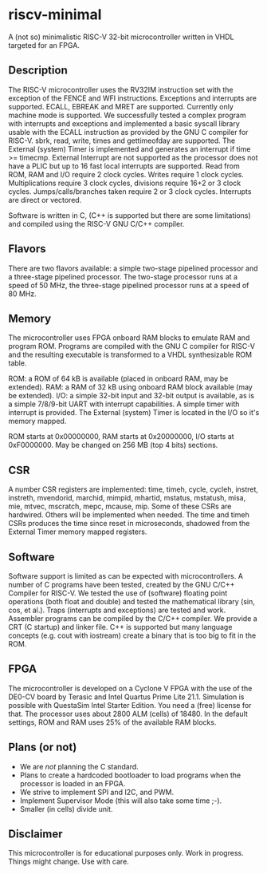 # riscv-minimal

A (not so) minimalistic RISC-V 32-bit microcontroller written in VHDL targeted
for an FPGA.

## Description

The RISC-V microcontroller uses the RV32IM instruction set with the
exception of the FENCE and WFI instructions. Exceptions and interrupts are
supported. ECALL, EBREAK and MRET are supported. Currently only machine
mode is supported. We successfully tested a complex program with interrupts
and exceptions and implemented a basic syscall library usable with
the ECALL instruction as provided by the GNU C compiler for RISC-V.
sbrk, read, write, times and gettimeofday are
supported. The External (system) Timer is implemented and
generates an interrupt if time >= timecmp. External Interrupt are not
supported as the processor does not have a PLIC but up to 16 fast local
interrupts are supported. Read from ROM, RAM and I/O require
2 clock cycles. Writes require 1 clock cycles. Multiplications require
3 clock cycles, divisions require 16+2 or 3 clock cycles. Jumps/calls/branches
taken require 2 or 3 clock cycles. Interrupts are direct or vectored.

Software is written in C, (C++ is supported but there are some limitations)
and compiled using the RISC-V GNU C/C++ compiler.

## Flavors

There are two flavors available: a simple two-stage pipelined
processor and a three-stage pipelined processor. The two-stage
processor runs at a speed of 50 MHz, the three-stage pipelined
processor runs at a speed of 80 MHz.
 
## Memory

The microcontroller uses FPGA onboard RAM blocks to emulate RAM and program ROM.
Programs are compiled with the GNU C compiler for RISC-V and the resulting
executable is transformed to a VHDL synthesizable ROM table.

ROM: a ROM of 64 kB is available (placed in onboard RAM, may be extended).
RAM: a RAM of 32 kB using onboard RAM block available (may be extended).
I/O: a simple 32-bit input and 32-bit output is available, as
is a simple 7/8/9-bit UART with interrupt capabilities. A simple timer
with interrupt is provided. The External (system) Timer is located in
the I/O so it's memory mapped.

ROM starts at 0x00000000, RAM starts at 0x20000000, I/O starts
at 0xF0000000. May be changed on 256 MB (top 4 bits) sections.

## CSR

A number CSR registers are implemented: time, timeh, cycle, cycleh,
instret, instreth, mvendorid, marchid, mimpid, mhartid, mstatus,
mstatush, misa, mie, mtvec, mscratch, mepc, mcause, mip. Some of
these CSRs are hardwired. Others will be implemented when needed.
The time and timeh CSRs produces the time since reset in microseconds,
shadowed from the External Timer memory mapped registers.

## Software

Software support is limited as can be expected with microcontrollers.
A number of C programs have been tested, created by the GNU C/C++ Compiler for
RISC-V. We tested the use of (software) floating point operations (both
float and double) and tested the mathematical library (sin, cos, et al.).
Traps (interrupts and exceptions) are tested and work.
Assembler programs can be compiled by the C/C++ compiler. We provide a CRT
(C startup) and linker file. C++ is supported but many language concepts
(e.g. cout with iostream) create a binary that is too big to fit in the
ROM.

## FPGA

The microcontroller is developed on a Cyclone V FPGA with the use
of the DE0-CV board by Terasic and Intel Quartus Prime Lite 21.1.
Simulation is possible with QuestaSim Intel Starter Edition.
You need a (free) license for that. The processor uses about
2800 ALM (cells) of 18480. In the default settings, ROM and
RAM uses 25% of the available RAM blocks.

## Plans (or not)

- We are *not* planning the C standard.
- Plans to create a hardcoded bootloader to load programs when the processor is loaded in an FPGA.
- We strive to implement SPI and I2C, and PWM.
- Implement Supervisor Mode (this will also take some time ;-).
- Smaller (in cells) divide unit.

## Disclaimer

This microcontroller is for educational purposes only.
Work in progress. Things might change. Use with care.

